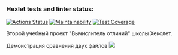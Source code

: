 ### Hexlet tests and linter status:
[![Actions Status](https://github.com/Maxessence/python-project-50/workflows/hexlet-check/badge.svg)](https://github.com/Maxessence/python-project-50/actions)
[![Maintainability](https://api.codeclimate.com/v1/badges/57e5942179dfe966eca8/maintainability)](https://codeclimate.com/github/Maxessence/python-project-50/maintainability)
[![Test Coverage](https://api.codeclimate.com/v1/badges/57e5942179dfe966eca8/test_coverage)](https://codeclimate.com/github/Maxessence/python-project-50/test_coverage)

Второй учебный проект "Вычислитель отличий" школы Хекслет.

Демонстрация сравнения двух файлов
<a href="https://asciinema.org/connect/5531e8d2-746b-4bf2-bc0b-f91977a202cc" target="_blank"><img src="https://asciinema.org/connect/5531e8d2-746b-4bf2-bc0b-f91977a202cc.cvg" /></a>
